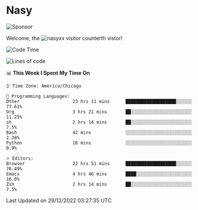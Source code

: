 # Nasy

<!--
<p align="center">
<img height="200" src="https://github-readme-stats.vercel.app/api?username=nasyxx&count_private=true&show_icons=true&theme=dracula&include_all_commits=true"/>
<img height="200" src="https://github-readme-stats.vercel.app/api/top-langs/?username=nasyxx&theme=dracula&hide=html,jupyter+notebook&count_private=true&show_icons=true"/>
</p>

  
----------------
-->

![Sponsor](https://img.shields.io/static/v1.svg?label=Sponsor&message=%E2%9D%A4&logo=GitHub&style=flat&color=pink)
 
Welcome, the ![nasyxx visitor counter](https://count.getloli.com/get/@nasyxx?theme=rule34)th vistor!
 
<!--START_SECTION:waka-->
![Code Time](http://img.shields.io/badge/Code%20Time-2%2C991%20hrs%2058%20mins-blue)

![Lines of code](https://img.shields.io/badge/From%20Hello%20World%20I%27ve%20Written-5%20Million%20lines%20of%20code-blue)

📊 **This Week I Spent My Time On** 

```text
⌚︎ Time Zone: America/Chicago

💬 Programming Languages: 
Other                    23 hrs 11 mins      ███████████████████░░░░░░   77.61% 
Org                      3 hrs 21 mins       ██░░░░░░░░░░░░░░░░░░░░░░░   11.25% 
sh                       2 hrs 14 mins       ██░░░░░░░░░░░░░░░░░░░░░░░   7.5% 
Bash                     42 mins             ░░░░░░░░░░░░░░░░░░░░░░░░░   2.38% 
Python                   16 mins             ░░░░░░░░░░░░░░░░░░░░░░░░░   0.9%

🔥 Editors: 
Browser                  22 hrs 51 mins      ███████████████████░░░░░░   76.49% 
Emacs                    4 hrs 46 mins       ████░░░░░░░░░░░░░░░░░░░░░   16.0% 
Zsh                      2 hrs 14 mins       ██░░░░░░░░░░░░░░░░░░░░░░░   7.5%

```


 Last Updated on 29/12/2022 03:27:35 UTC
<!--END_SECTION:waka-->

<!-- ![visitors](https://visitor-badge.laobi.icu/badge?page_id=nasyxx.nasyxx) -->
